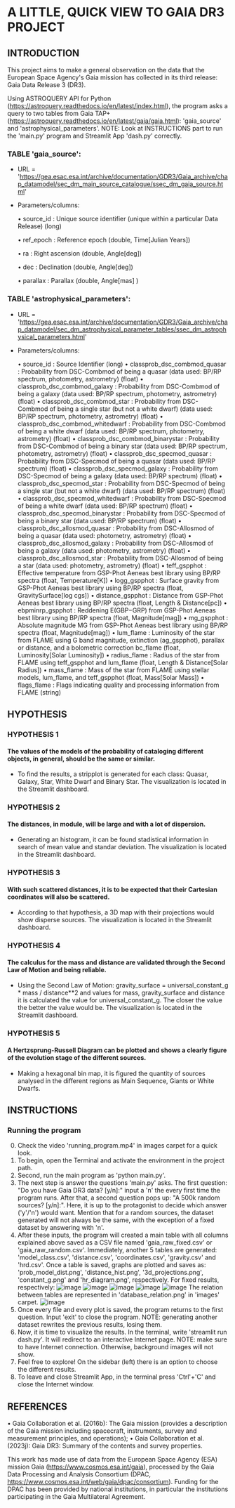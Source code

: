 # A LITTLE, QUICK VIEW TO GAIA DR3 PROJECT

## INTRODUCTION

This project aims to make a general observation on the data that the European Space Agency's Gaia mission has collected in its third release: Gaia Data Release 3 (DR3).

Using ASTROQUERY API for Python (https://astroquery.readthedocs.io/en/latest/index.html), the program asks a query to two tables from Gaia TAP+ (https://astroquery.readthedocs.io/en/latest/gaia/gaia.html): 'gaia_source' and 'astrophysical_parameters'. NOTE: Look at INSTRUCTIONS part to run the 'main.py' program and Streamlit App 'dash.py' correctly.

### TABLE 'gaia_source':
- URL = 'https://gea.esac.esa.int/archive/documentation/GDR3/Gaia_archive/chap_datamodel/sec_dm_main_source_catalogue/ssec_dm_gaia_source.html'
- Parameters/columns:

    • source_id : Unique source identifier (unique within a particular Data Release) (long)

    • ref_epoch : Reference epoch (double, Time[Julian Years])

    • ra : Right ascension (double, Angle[deg])

    • dec : Declination (double, Angle[deg])
    
    • parallax : Parallax (double, Angle[mas] )

### TABLE 'astrophysical_parameters':
- URL = 'https://gea.esac.esa.int/archive/documentation/GDR3/Gaia_archive/chap_datamodel/sec_dm_astrophysical_parameter_tables/ssec_dm_astrophysical_parameters.html'
- Parameters/columns:

    • source_id : Source Identifier (long)
    • classprob_dsc_combmod_quasar : Probability from DSC-Combmod of being a quasar (data used: BP/RP spectrum, photometry, astrometry) (float)
    • classprob_dsc_combmod_galaxy : Probability from DSC-Combmod of being a galaxy (data used: BP/RP spectrum, photometry, astrometry) (float)
    • classprob_dsc_combmod_star : Probability from DSC-Combmod of being a single star (but not a white dwarf) (data used: BP/RP spectrum, photometry, astrometry) (float)
    • classprob_dsc_combmod_whitedwarf : Probability from DSC-Combmod of being a white dwarf (data used: BP/RP spectrum, photometry, astrometry) (float)
    • classprob_dsc_combmod_binarystar : Probability from DSC-Combmod of being a binary star (data used: BP/RP spectrum, photometry, astrometry) (float)
    • classprob_dsc_specmod_quasar : Probability from DSC-Specmod of being a quasar (data used: BP/RP spectrum) (float)
    • classprob_dsc_specmod_galaxy : Probability from DSC-Specmod of being a galaxy (data used: BP/RP spectrum) (float)
    • classprob_dsc_specmod_star : Probability from DSC-Specmod of being a single star (but not a white dwarf) (data used: BP/RP spectrum) (float)
    • classprob_dsc_specmod_whitedwarf : Probability from DSC-Specmod of being a white dwarf (data used: BP/RP spectrum) (float)
    • classprob_dsc_specmod_binarystar : Probability from DSC-Specmod of being a binary star (data used: BP/RP spectrum) (float)
    • classprob_dsc_allosmod_quasar : Probability from DSC-Allosmod of being a quasar (data used: photometry, astrometry) (float)
    • classprob_dsc_allosmod_galaxy : Probability from DSC-Allosmod of being a galaxy (data used: photometry, astrometry) (float)
    • classprob_dsc_allosmod_star : Probability from DSC-Allosmod of being a star (data used: photometry, astrometry) (float)
    • teff_gspphot : Effective temperature from GSP-Phot Aeneas best library using BP/RP spectra (float, Temperature[K])
    • logg_gspphot : Surface gravity from GSP-Phot Aeneas best library using BP/RP spectra (float, GravitySurface[log cgs])
    • distance_gspphot : Distance from GSP-Phot Aeneas best library using BP/RP spectra (float, Length & Distance[pc])
    • ebpminrp_gspphot : Reddening E(GBP−GRP) from GSP-Phot Aeneas best library using BP/RP spectra (float, Magnitude[mag])
    • mg_gspphot : Absolute magnitude MG from GSP-Phot Aeneas best library using BP/RP spectra (float, Magnitude[mag])
    • lum_flame : Luminosity of the star from FLAME using G band magnitude, extinction (ag_gspphot), parallax or distance, and a bolometric correction bc_flame (float, Luminosity[Solar Luminosity])
    • radius_flame : Radius of the star from FLAME using teff_gspphot and lum_flame (float, Length & Distance[Solar Radius])
    • mass_flame : Mass of the star from FLAME using stellar models, lum_flame, and teff_gspphot (float, Mass[Solar Mass])
    • flags_flame : Flags indicating quality and processing information from FLAME (string)

## HYPOTHESIS
### HYPOTHESIS 1
#### The values ​​of the models of the probability of cataloging different objects, in general, should be the same or similar.
- To find the results, a stripplot is generated for each class: Quasar, Galaxy, Star, White Dwarf and Binary Star. The visualization is located in the Streamlit dashboard.
### HYPOTHESIS 2
#### The distances, in module, will be large and with a lot of dispersion.
- Generating an histogram, it can be found stadistical information in search of mean value and standar deviation. The visualization is located in the Streamlit dashboard.
### HYPOTHESIS 3
#### With such scattered distances, it is to be expected that their Cartesian coordinates will also be scattered.
- According to that hypothesis, a 3D map with their projections would show disperse sources. The visualization is located in the Streamlit dashboard.
### HYPOTHESIS 4
#### The calculus for the mass and distance are validated through the Second Law of Motion and being reliable.
- Using the Second Law of Motion: gravity_surface = universal_constant_g * mass / distance**2 and values for mass, gravity_surface and distance it is calculated the value for universal_constant_g. The closer the value the better the value would be. The visualization is located in the Streamlit dashboard.
### HYPOTHESIS 5
#### A Hertzsprung-Russell Diagram can be plotted and shows a clearly figure of the evolution stage of the different sources.
- Making a hexagonal bin map, it is figured the quantity of sources analysed in the different regions as Main Sequence, Giants or White Dwarfs.

## INSTRUCTIONS
### Running the program
0. Check the video 'running_program.mp4' in images carpet for a quick look.
1. To begin, open the Terminal and activate the environment in the project path.
2. Second, run the main program as 'python main.py'.
3. The next step is answer the questions 'main.py' asks. The first question: "Do you have Gaia DR3 data? [y/n]:" input a 'n' the every first time the program runs. After that, a second question pops up: "A 500k random sources? [y/n]:". Here, it is up to the protagonist to decide which answer ('y'/'n') would want. Mention that for a random sources, the dataset generated will not always be the same, with the exception of a fixed dataset by answering with 'n'.
4. After these inputs, the program will created a main table with all columns explained above saved as a CSV file named 'gaia_raw_fixed.csv' or 'gaia_raw_random.csv'. Immediately, another 5 tables are generated: 'model_class.csv', 'distance.csv', 'coordinates.csv', 'gravity.csv' and 'hrd.csv'. Once a table is saved, graphs are plotted and saves as: 'prob_model_dist.png', 'distance_hist.png', '3d_projections.png', 'constant_g.png' and 'hr_diagram.png', respectively.
For fixed results, respectively:
![image](https://raw.githubusercontent.com/Miquel456/my-gaia-project/refs/heads/main/images/prob_model_dist.png?token=GHSAT0AAAAAADBZ6URH6MTHJ74T6JUMF6L4Z7ZDK2Q)
![image](https://raw.githubusercontent.com/Miquel456/my-gaia-project/refs/heads/main/images/distance_hist.png?token=GHSAT0AAAAAADBZ6URG5FLRL73L7QM3XGGMZ7ZDLEA)
![image](https://raw.githubusercontent.com/Miquel456/my-gaia-project/refs/heads/main/images/3d_projections.png?token=GHSAT0AAAAAADBZ6URGONGBFKOXZBTEAD66Z7ZDLNQ)
![image](https://raw.githubusercontent.com/Miquel456/my-gaia-project/refs/heads/main/images/constant_g.png?token=GHSAT0AAAAAADBZ6URG5IXV5MWUDIDOEJW2Z7ZDLXA)
![image](https://raw.githubusercontent.com/Miquel456/my-gaia-project/refs/heads/main/images/hr_diagram.png?token=GHSAT0AAAAAADBZ6URHMRJE6MUJMPDI22Z4Z7ZDMAA)
The relation between tables are represented in 'database_relation.png' in 'images' carpet.
![image](https://raw.githubusercontent.com/Miquel456/my-gaia-project/refs/heads/main/images/database_relation.png?token=GHSAT0AAAAAADBZ6URG3BKXISINORVPICWEZ7ZDPIQ)
5. Once every file and every plot is saved, the program returns to the first question. Input 'exit' to close the program. NOTE: generating another dataset rewrites the previous results, losing them.
6. Now, it is time to visualize the results. In the terminal, write 'streamlit run dash.py'. It will redirect to an interactive Internet page. NOTE: make sure to have Internet connection. Otherwise, background images will not show.
7. Feel free to explore! On the sidebar (left) there is an option to choose the different results.
8. To leave and close Streamlit App, in the terminal press 'Ctrl'+'C' and close the Internet window.



## REFERENCES
• Gaia Collaboration et al. (2016b): The Gaia mission (provides a description of the Gaia mission including spacecraft, instruments, survey and measurement principles, and operations);
• Gaia Collaboration et al. (2023j): Gaia DR3: Summary of the contents and survey properties.

This work has made use of data from the European Space Agency (ESA) mission Gaia (https://www.cosmos.esa.int/gaia), processed by the Gaia Data Processing and Analysis Consortium (DPAC, https://www.cosmos.esa.int/web/gaia/dpac/consortium). Funding for the DPAC has been provided by national institutions, in particular the institutions participating in the Gaia Multilateral Agreement.
